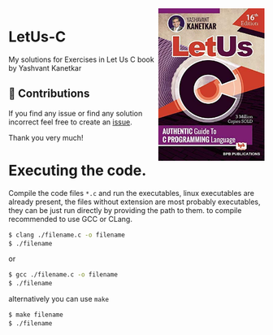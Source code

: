<img src="./assets/book.jpg" align="right" height=300>

# LetUs-C


My solutions for Exercises in Let Us C book by Yashvant Kanetkar

<!-- ![Book cover](./assets/book.jpg) -->

## 🤗 Contributions
If you find any issue or find any solution incorrect feel free to create an [issue](https://github.com/yashppawar/LetUs-C/issues).

Thank you very much!

# Executing the code.
Compile the code files `*.c` and run the executables, linux executables are already present, the files without extension are most probably executables, they can be just run directly by providing the path to them.
to compile recommended to use GCC or CLang.
```bash
$ clang ./filename.c -o filename
$ ./filename
```
or 
```bash
$ gcc ./filename.c -o filename
$ ./filename
```
alternatively you can use `make` 
```bash
$ make filename
$ ./filename
```
